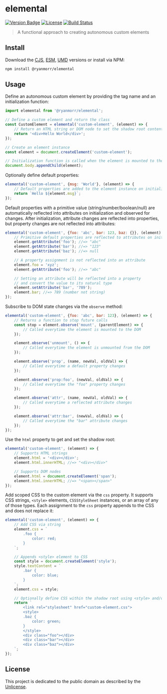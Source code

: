 # elemental

[![Version Badge][version-image]][project-url]
[![License][license-image]][license-url]
[![Build Status][build-image]][build-url]

> A functional approach to creating autonomous custom elements

## Install

Download the [CJS](https://github.com/ryanmorr/elemental/raw/master/dist/cjs/elemental.js), [ESM](https://github.com/ryanmorr/elemental/raw/master/dist/esm/elemental.js), [UMD](https://github.com/ryanmorr/elemental/raw/master/dist/umd/elemental.js) versions or install via NPM:

```sh
npm install @ryanmorr/elemental
```

## Usage

Define an autonomous custom element by providing the tag name and an initialization function:

```javascript
import elemental from '@ryanmorr/elemental';

// Define a custom element and return the class
const CustomElement = elemental('custom-element', (element) => {
    // Return an HTML string or DOM node to set the shadow root content
    return '<div>Hello World</div>';
});

// Create an element instance
const element = document.createElement('custom-element');

// Initialization function is called when the element is mounted to the DOM
document.body.appendChild(element);
```

Optionally define default properties:

```javascript
elemental('custom-element', {msg: 'World'}, (element) => {
    // Default properties are added to the element instance on initialization
    return `Hello ${element.msg}`;
});
```

Default properties with a primitive value (string/number/boolean/null) are automatically reflected into attributes on initialization and observed for changes. After initialization, attribute changes are reflected into properties, but property changes are not reflected into attributes:

```javascript
elemental('custom-element', {foo: 'abc', bar: 123, baz: {}}, (element) => {
    // Primitive default properties are reflected to attributes on initialization
    element.getAttribute('foo'); //=> "abc"
    element.getAttribute('bar'); //=> "123"
    element.getAttribute('baz'); //=> null

    // A property assignment is not reflected into an attribute
    element.foo = 'xyz';
    element.getAttribute('foo'); //=> "abc"

    // Setting an attribute will be reflected into a property 
    // and convert the value to its natural type
    element.setAttribute('bar', '789');
    element.bar; //=> 789 (number not string)
});
```

Subscribe to DOM state changes via the `observe` method:

```javascript
elemental('custom-element', {foo: 'abc', bar: 123}, (element) => {
    // Returns a function to stop future calls
    const stop = element.observe('mount', (parentElement) => {
        // Called everytime the element is mounted to the DOM
    });

    element.observe('unmount', () => {
        // Called everytime the element is unmounted from the DOM
    });

    element.observe('prop', (name, newVal, oldVal) => {
        // Called everytime a default property changes
    });

    element.observe('prop:foo', (newVal, oldVal) => {
        // Called everytime the "foo" property changes
    });

    element.observe('attr', (name, newVal, oldVal) => {
        // Called everytime a reflected attribute changes
    });

    element.observe('attr:bar', (newVal, oldVal) => {
        // Called everytime the "bar" attribute changes
    });
});
```

Use the `html` property to get and set the shadow root:

```javascript
elemental('custom-element', (element) => {
    // Supports HTML strings
    element.html = '<div></div>';
    element.html.innerHTML; //=> "<div></div>"

    // Supports DOM nodes
    element.html = document.createElement('span');
    element.html.innerHTML; //=> "<span></span>"
});
```

Add scoped CSS to the custom element via the `css` property. It supports CSS strings, `<style>` elements, `CSSStyleSheet` instances, or an array of any of those types. Each assignment to the `css` property appends to the CSS and does not replace it:

```javascript
elemental('custom-element', (element) => {
    // Add CSS via string
    element.css = `
        .foo {
            color: red;
        }
    `;

    // Appends <style> element to CSS
    const style = document.createElement('style');
    style.textContent = `
        .bar {
            color: blue;
        }
    `;
    element.css = style;

    // Optionally define CSS within the shadow root using <style> and/or <link> elements
    return `
        <link rel="stylesheet" href="custom-element.css">
        <style>
        .baz {
            color: green;
        }
        </style>
        <div class="foo"></div>
        <div class="bar"></div>
        <div class="baz"></div>
    `;
});
```

## License

This project is dedicated to the public domain as described by the [Unlicense](http://unlicense.org/).

[project-url]: https://github.com/ryanmorr/elemental
[version-image]: https://img.shields.io/github/package-json/v/ryanmorr/elemental?color=blue&style=flat-square
[build-url]: https://github.com/ryanmorr/elemental/actions
[build-image]: https://img.shields.io/github/actions/workflow/status/ryanmorr/elemental/node.js.yml?style=flat-square
[license-image]: https://img.shields.io/github/license/ryanmorr/elemental?color=blue&style=flat-square
[license-url]: UNLICENSE
